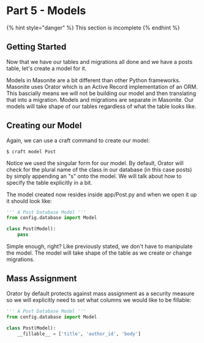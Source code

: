 # Part 5 - Models

{% hint style="danger" %}
This section is incomplete
{% endhint %}

## Getting Started

Now that we have our tables and migrations all done and we have a posts table, let's create a model for it.

Models in Masonite are a bit different than other Python frameworks. Masonite uses Orator which is an Active Record implementation of an ORM. This bascially means we will not be building our model and then translating that into a migration. Models and migrations are separate in Masonite. Our models will take shape of our tables regardless of what the table looks like.

## Creating our Model

Again, we can use a craft command to create our model:

```text
$ craft model Post
```

Notice we used the singular form for our model. By default, Orator will check for the plural name of the class in our database \(in this case posts\) by simply appending an "s" onto the model. We will talk about how to specify the table explicitly in a bit.

The model created now resides inside app/Post.py and when we open it up it should look like:

```python
''' A Post Database Model '''
from config.database import Model

class Post(Model):
    pass
```

Simple enough, right? Like previously stated, we don't have to manipulate the model. The model will take shape of the table as we create or change migrations.

## Mass Assignment

Orator by default protects against mass assignment as a security measure so we will explicitly need to set what columns we would like to be fillable:

```python
''' A Post Database Model '''
from config.database import Model

class Post(Model):
    __fillable__ = ['title', 'author_id', 'body']
```



